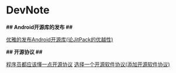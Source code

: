 # DevNote

**## Android开源库的发布 ##**

[优雅的发布Android开源库(论JitPack的优越性)](http://www.jianshu.com/p/4cfa850c01f5)


**## 开源协议 ##**

[程序员都应该懂一点开源协议](http://blog.csdn.net/growing_tree/article/details/77888457)
[选择一个开源软件协议(添加开源软件协议)](http://choosealicense.online/)

